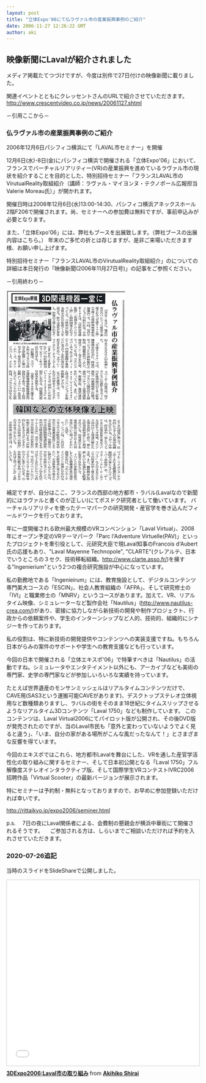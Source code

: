 ```yaml
---
layout: post
title: "立体Expo'06にて仏ラヴァル市の産業振興事例のご紹介"
date: 2006-11-27 12:26:22 GMT
author: aki
---
```

## 映像新聞にLavalが紹介されました

メディア掲載たてつづけですが、今度は別件で27日付けの映像新聞に載りました。

関連イベントとともにクレッセントさんのURLで紹介させていただきます。
http://www.crescentvideo.co.jp/news/20061127.shtml

－引用ここから－

### 仏ラヴァル市の産業振興事例のご紹介
2006年12月6日パシフィコ横浜にて「LAVAL市セミナー」を開催

12月6日(水)-8日(金)にパシフィコ横浜で開催される「立体Expo'06」において、フランスでバーチャルリアリティー(VR)の産業振興を進めているラヴァル市の現状を紹介することを目的とした、特別招待セミナー「フランスLAVAL市のVirutualReality取組紹介（講師：ラヴァル・マイヨンヌ・テクノポール広報担当 Valerie Moreau氏）」が開かれます。

開催日時は2006年12月6日(水)13:00-14:30、パシフィコ横浜アネックスホール2階F206で開催されます。尚、セミナーへの参加費は無料ですが、事前申込みが必要となります。

また、「立体Expo'06」には、弊社もブースを出展致します。（弊社ブースの出展内容はこちら。）
年末のご多忙の折とは存じますが、是非ご来場いただきます様、お願い申し上げます。

特別招待セミナー「フランスLAVAL市のVirutualReality取組紹介」のについての詳細は本日発行の「映像新聞(2006年11月27日号)」の記事をご参照ください。

－引用終わり－

<!--static.flickr.com/99/307619635_40242ac2ae.jpg-->
![3DExpo.jpg](/assets/2006/3DExpo.jpg)


補足ですが、自分はここ、フランスの西部の地方都市・ラバル(Lavalなので新聞的にはラヴァルと書くのが正しい)にてポスドク研究者として働いています。
バーチャルリアリティを使ったテーマパークの研究開発・産官学を巻き込んだフィールドワークを行っております。

年に一度開催される欧州最大規模のVRコンベンション「Laval Virtual」、2008年にオープン予定のVRテーマパーク「Parc l'Adventure Virtuelle(PAV)」といったプロジェクトを牽引役として、元研究大臣で現Laval知事のFrancois d'Aubert氏の応援もあり、"Laval Mayenne Technopole", "CLARTE"(クレアルテ、日本でいうところの３セク、技術移転組織。http://www.clarte.asso.fr/)を擁する"Ingenierium"という2つの複合研究施設が中心になっています。

私の勤務地である「Ingenieirum」には、教育施設として、デジタルコンテンツ専門美大コースの「ESCIN」、社会人教育組織の「AFPA」、そして研究修士の「IVI」と職業修士の「MNRV」というコースがあります。加えて、VR、リアルタイム映像、シミュレーターなど製作会社「Nautilus」(http://www.nautilus-crea.com/)があり、密接に協力しながら新技術の開発や制作プロジェクト、行政からの依頼案件や、学生のインターンシップなど人的、技術的、組織的にシナジーを作っております。

私の役割は、特に新技術の開発提供やコンテンツへの実装支援ですね。もちろん日本がらみの案件のサポートや学生への教育支援なども行っています。

今回の日本で開催される「立体エキスポ'06」で特筆すべきは「Nautilus」の活動ですね。シミュレータやエンタテイメント以外にも、アーカイブなども美術の専門家、史学の専門家などが参加しいろいろな実績を持っています。

たとえば世界遺産のモンサンミッシェルはリアルタイムコンテンツだけで、CAVE用(SAS3という運搬可能CAVEがあります)、デスクトップステレオ立体視用など数種類ありますし、ラバルの街をそのまま18世紀にタイムスリップさせるようなリアルタイム3Dコンテンツ「Laval 1750」なども制作しています。
このコンテンツは、Laval Virtual2006にてパイロット版が公開され、その後DVD版が発売されたのですが、当のLaval市民も「意外と変わっていないようでよく見ると違う」、「いま、自分の家がある場所がこんな風だったなんて！」とさまざまな反響を得ています。

今回のエキスポではこれら、地方都市Lavalを舞台にした、VRを通した産官学活性化の取り組みに関するセミナー、そして日本初公開となる「Laval 1750」フル解像度ステレオインタラクティブ版、そして国際学生VRコンテストIVRC2006招聘作品「Virtual Scooter」の最新バージョンが展示されます。

特にセミナーは予約制・無料となっておりますので、お早めに参加登録いただければ幸いです。

http://rittaikyo.jp/expo2006/seminer.html

p.s.
　7日の夜にLaval関係者による、会費制の懇親会が横浜中華街にて開催されるそうです。
　ご参加される方は、しらいまでご相談いただければ予約を入れさせていただきます。

### 2020-07-26追記

当時のスライドをSlideShareで公開しました。

<iframe src="//www.slideshare.net/slideshow/embed_code/key/x4oVIFvLKiEWkf" width="595" height="485" frameborder="0" marginwidth="0" marginheight="0" scrolling="no" style="border:1px solid #CCC; border-width:1px; margin-bottom:5px; max-width: 100%;" allowfullscreen> </iframe> <div style="margin-bottom:5px"> <strong> <a href="//www.slideshare.net/aquihiko/3dexpo2006laval" title="3DExpo2006:Laval市の取り組み" target="_blank">3DExpo2006:Laval市の取り組み</a> </strong> from <strong><a href="https://www.slideshare.net/aquihiko" target="_blank">Akihiko Shirai</a></strong> </div>

